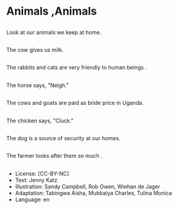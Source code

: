 # Animals ,Animals

##
Look at our animals we keep at
home.

##
The cow gives us milk.

##
The rabbits and cats are very
friendly to human beings .

##
The horse says, "Neigh."

##
The cows and goats are paid as
bride price in Uganda.

##
The chicken says, "Cluck."

##
The dog is a source of security
at our homes.

##
The farmer looks after them so
much .

##
* License: [CC-BY-NC]
* Text: Jenny Katz
* Illustration: Sandy Campbell, Rob Owen, Wiehan de Jager
* Adaptation: Tabingwa Aisha, Mubbalya Charles, Tulina Monica
* Language: en
